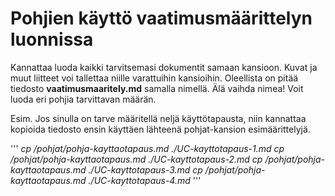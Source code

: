 # Pohjien käyttö vaatimusmäärittelyn luonnissa

Kannattaa luoda kaikki tarvitsemasi dokumentit samaan kansioon. Kuvat ja muut liitteet voi tallettaa niille varattuihin kansioihin.
Oleellista on pitää tiedosto __vaatimusmaaritely.md__ samalla nimellä. Älä vaihda nimea!
Voit luoda eri pohjia tarvittavan määrän.

Esim. Jos sinulla on tarve määritellä neljä käyttötapausta, niin kannattaa kopioida tiedosto ensin käyttäen lähteenä pohjat-kansion esimäärittelyjä.

'''
*cp /pohjat/pohja-kayttaotapaus.md ./UC-kayttotapaus-1.md*
*cp /pohjat/pohja-kayttaotapaus.md ./UC-kayttotapaus-2.md*
*cp /pohjat/pohja-kayttaotapaus.md ./UC-kayttotapaus-3.md*
*cp /pohjat/pohja-kayttaotapaus.md ./UC-kayttotapaus-4.md*
'''



